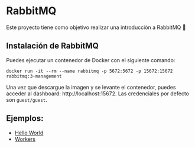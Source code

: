 # RabbitMQ
Este proyecto tiene como objetivo realizar una introducción a RabbitMQ 🎯 

## Instalación de RabbitMQ 

Puedes ejecutar un contenedor de Docker con el siguiente comando:

```
docker run -it --rm --name rabbitmq -p 5672:5672 -p 15672:15672 rabbitmq:3-management
```

Una vez que descargue la imagen y se levante el contenedor, puedes acceder al dashboard: http://localhost:15672. Las credenciales por defecto son ```guest/guest```.

## Ejemplos:

* [Hello World](#01-hello-world)
* [Workers](#02-queues)


